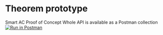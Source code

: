 # Theorem prototype
Smart AC Proof of Concept
Whole API is available as a Postman collection
[![Run in Postman](https://run.pstmn.io/button.svg)](https://app.getpostman.com/run-collection/6596b2ab6974f6b449d1)
